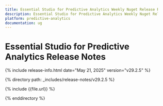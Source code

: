 ```yaml
---
title: Essential Studio for Predictive Analytics Weekly Nuget Release Release Notes  
description: Essential Studio for Predictive Analytics Weekly Nuget Release Release Notes  
platform: predictive-analytics
documentation: ug
---
```


# Essential Studio for Predictive Analytics  Release Notes  

{% include release-info.html date="May 21, 2025"  version="v29.2.5" %}

{% directory path: _includes/release-notes/v29.2.5 %}

{% include {{file.url}} %}

{% enddirectory %}